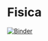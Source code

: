 # Fisica
[![Binder](https://mybinder.org/badge_logo.svg)](https://mybinder.org/v2/gh/tnavarrofebre/fisica/master)
